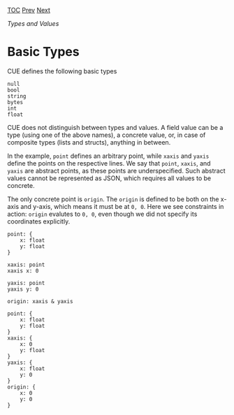 [TOC](Readme.md) [Prev](bottom.md) [Next](unification.md)

_Types and Values_

# Basic Types

CUE defines the following basic types

```
null
bool
string
bytes
int
float
```

CUE does not distinguish between types and values.
A field value can be a type (using one of the above names), a concrete value,
or, in case of composite types (lists and structs), anything in between.

In the example, `point` defines an arbitrary point, while `xaxis` and `yaxis`
define the points on the respective lines.
We say that `point`, `xaxis`, and `yaxis` are abstract points, as these
points are underspecified.
Such abstract values cannot be represented as JSON,
which requires all values to be concrete.

The only concrete point is `origin`.
The `origin` is defined to be both on the x-axis and y-axis, which means it
must be at `0, 0`.
Here we see constraints in action:
`origin` evalutes to `0, 0`, even though we did not specify its coordinates
explicitly.


<!-- CUE editor -->
```
point: {
    x: float
    y: float
}

xaxis: point
xaxis x: 0

yaxis: point
yaxis y: 0

origin: xaxis & yaxis
```

<!-- result -->
```
point: {
    x: float
    y: float
}
xaxis: {
    x: 0
    y: float
}
yaxis: {
    x: float
    y: 0
}
origin: {
    x: 0
    y: 0
}
```